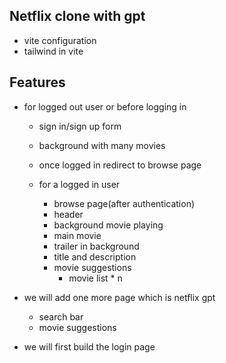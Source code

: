 ## Netflix clone with gpt 
   - vite configuration
   - tailwind in vite
    


## Features 
- for logged out user or before logging in
    - sign in/sign up form
    - background with many movies
     - once logged in redirect to browse page


    - for a logged in user
        - browse page(after authentication)
        - header
        - background movie playing 
        - main movie
        - trailer in background
        - title and description
        - movie suggestions
            - movie list * n   




- we will add one more page which is netflix gpt
    - search bar
    - movie suggestions


- we will first build the login page
